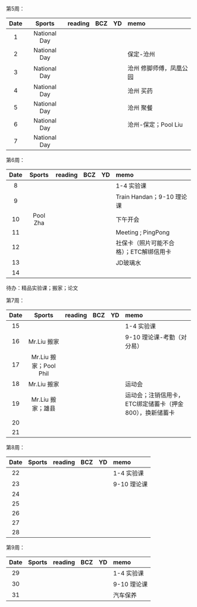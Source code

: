 第5周：

| Date  | Sports | reading | BCZ | YD | memo | 
| :---: | :---: | :---: | :---: | :---: | :--- | 
| 1 | National Day |  |  |  |  | 
| 2 | National Day |  |  |  | 保定-沧州 | 
| 3 | National Day |  |  |  | 沧州 修脚师傅，凤凰公园| 
| 4 | National Day |  |  |  | 沧州 买药| 
| 5 | National Day |  |  |  | 沧州 聚餐| 
| 6 | National Day |  |  |  | 沧州-保定；Pool Liu  | 
| 7 | National Day |  |  |  |  | 

第6周：

| Date  | Sports | reading | BCZ | YD | memo | 
| :---: | :---: | :---: | :---: | :---: | :--- | 
| 8 |  |  |  |  | 1-4  实验课 | 
| 9 |  |  |  |  | Train Handan；9-10 理论课 |   
| 10 | Pool Zha |  |  |  | 下午开会 | 
| 11 |  |  |  |  | Meeting ; PingPong | 
| 12 |  |  |  |  | 社保卡（照片可能不合格）；ETC解绑信用卡 | 
| 13 |  |  |  |  | JD玻璃水 | 
| 14 |  |  |  |  |  | 

待办：精品实验课；搬家；论文

第7周：

| Date  | Sports | reading | BCZ | YD | memo | 
| :---: | :---: | :---: | :---: | :---: | :--- | 
| 15 |  |  |  |  | 1-4  实验课 | 
| 16 | Mr.Liu 搬家 |  |  |  | 9-10 理论课-考勤（对分易） | 
| 17 | Mr.Liu 搬家；Pool Phil |  |  |  |  | 
| 18 | Mr.Liu 搬家 |  |  |  | 运动会 | 
| 19 | Mr.Liu 搬家；雄县 |  |  |  | 运动会；注销信用卡，ETC绑定储蓄卡（押金800），换新储蓄卡 |   
| 20 |  |  |  |  |  | 
| 21 |  |  |  |  |  | 

第8周：

| Date  | Sports | reading | BCZ | YD | memo | 
| :---: | :---: | :---: | :---: | :---: | :--- | 
| 22 |  |  |  |  | 1-4  实验课 | 
| 23 |  |  |  |  | 9-10 理论课 | 
| 24 |  |  |  |  |  | 
| 25 |  |  |  |  |  | 
| 26 |  |  |  |  |  | 
| 27 |  |  |  |  |  | 
| 28 |  |  |  |  |  | 

第9周：

| Date  | Sports | reading | BCZ | YD | memo | 
| :---: | :---: | :---: | :---: | :---: | :--- | 
| 29 |  |  |  |  | 1-4  实验课 |  
| 30 |  |  |  |  | 9-10 理论课 | 
| 31 |  |  |  |  | 汽车保养 | 
